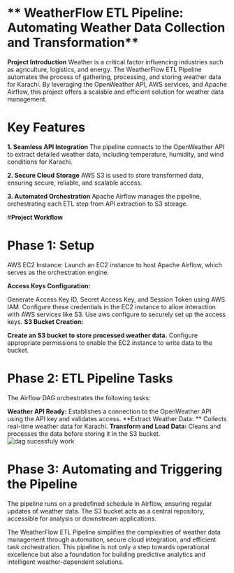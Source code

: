 # ** WeatherFlow ETL Pipeline: Automating Weather Data Collection and Transformation**
**Project Introduction**
Weather is a critical factor influencing industries such as agriculture, logistics, and energy. The WeatherFlow ETL Pipeline automates the process of gathering, processing, and storing weather data for Karachi. By leveraging the OpenWeather API, AWS services, and Apache Airflow, this project offers a scalable and efficient solution for weather data management.

# **Key Features**
**1. Seamless API Integration**
The pipeline connects to the OpenWeather API to extract detailed weather data, including temperature, humidity, and wind conditions for Karachi.

**2. Secure Cloud Storage**
AWS S3 is used to store transformed data, ensuring secure, reliable, and scalable access.

**3. Automated Orchestration**
Apache Airflow manages the pipeline, orchestrating each ETL step from API extraction to S3 storage.

#**Project Workflow**
# **Phase 1: Setup**
AWS EC2 Instance: Launch an EC2 instance to host Apache Airflow, which serves as the orchestration engine.

**Access Keys Configuration:**

Generate Access Key ID, Secret Access Key, and Session Token using AWS IAM.
Configure these credentials in the EC2 instance to allow interaction with AWS services like S3.
Use aws configure to securely set up the access keys.
**S3 Bucket Creation:**

**Create an S3 bucket to store processed weather data.**
Configure appropriate permissions to enable the EC2 instance to write data to the bucket.

# **Phase 2: ETL Pipeline Tasks**
The Airflow DAG orchestrates the following tasks:

**Weather API Ready:** 
  Establishes a connection to the OpenWeather API using the API key and validates access.
**Extract Weather Data: **
  Collects real-time weather data for Karachi.
**Transform and Load Data:**
  Cleans and processes the data before storing it in the S3 bucket.
  ![dag sucessfuly work](https://github.com/user-attachments/assets/a4c77168-bf99-407c-be7b-51f1223ca4a4)

  
# **Phase 3: Automating and Triggering the Pipeline**
The pipeline runs on a predefined schedule in Airflow, ensuring regular updates of weather data.
The S3 bucket acts as a central repository, accessible for analysis or downstream applications.



The WeatherFlow ETL Pipeline simplifies the complexities of weather data management through automation, secure cloud integration, and efficient task orchestration. This pipeline is not only a step towards operational excellence but also a foundation for building predictive analytics and intelligent weather-dependent solutions.
